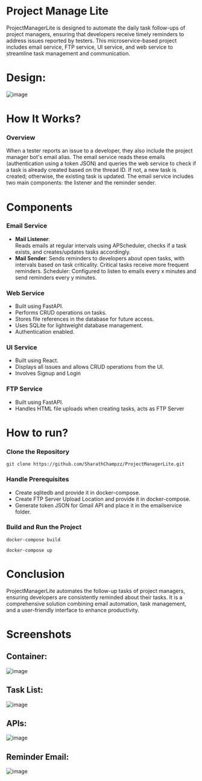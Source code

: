 # Project Manage Lite
ProjectManagerLite is designed to automate the daily task follow-ups of project managers, ensuring that developers receive timely reminders to address issues reported by testers. This microservice-based project includes email service, FTP service, UI service, and web service to streamline task management and communication.

# Design:
![image](https://github.com/user-attachments/assets/268bb686-b82f-449a-8623-5992e67d1b94)

# How It Works?
### Overview
When a tester reports an issue to a developer, they also include the project manager bot's email alias. The email service reads these emails (authentication using a token JSON) and queries the web service to check if a task is already created based on the thread ID. If not, a new task is created; otherwise, the existing task is updated. The email service includes two main components: the listener and the reminder sender.

# Components
### Email Service

* **Mail Listener**:  
Reads emails at regular intervals using APScheduler, checks if a task exists, and creates/updates tasks accordingly.
* **Mail Sender**: 
Sends reminders to developers about open tasks, with intervals based on task criticality. Critical tasks receive more frequent reminders.
Scheduler: Configured to listen to emails every x minutes and send reminders every y minutes.

### Web Service
* Built using FastAPI.
* Performs CRUD operations on tasks.
* Stores file references in the database for future access.
* Uses SQLite for lightweight database management.
* Authentication enabled.

### UI Service
* Built using React.
* Displays all issues and allows CRUD operations from the UI.
* Involves Signup and Login

### FTP Service
* Built using FastAPI.
* Handles HTML file uploads when creating tasks, acts as FTP Server

# How to run?
### Clone the Repository
```git clone https://github.com/SharathChampzz/ProjectManagerLite.git```

### Handle Prerequisites
* Create sqlitedb and provide it in docker-compose.
* Create FTP Server Upload Location and provide it in docker-compose.
* Generate token JSON for Gmail API and place it in the emailservice folder.

### Build and Run the Project
```docker-compose build```

```docker-compose up```

# Conclusion
ProjectManagerLite automates the follow-up tasks of project managers, ensuring developers are consistently reminded about their tasks. It is a comprehensive solution combining email automation, task management, and a user-friendly interface to enhance productivity.

# Screenshots

## Container:
![image](https://github.com/user-attachments/assets/811b4517-4bab-40d5-af82-127ec715f967)

## Task List:
![image](https://github.com/user-attachments/assets/193eac5c-f5d6-45c7-a1a5-b3710b4d2efb)

## APIs:
![image](https://github.com/user-attachments/assets/aca8a9ba-1d43-40c4-8301-8503ac965b9d)

## Reminder Email:
![image](https://github.com/user-attachments/assets/d51bb9b5-0738-4e75-b630-aac8c7202791)

